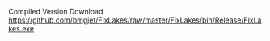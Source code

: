 Compiled Version Download https://github.com/bmgjet/FixLakes/raw/master/FixLakes/bin/Release/FixLakes.exe
